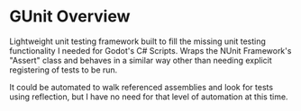 # GUnit Overview
Lightweight unit testing framework built to fill the missing unit testing functionality I needed for Godot's C# Scripts. Wraps the NUnit Framework's "Assert" class and behaves in a similar way other than needing explicit registering of tests to be run.

It could be automated to walk referenced assemblies and look for tests using reflection, but I have no need for that level of automation at this time.
